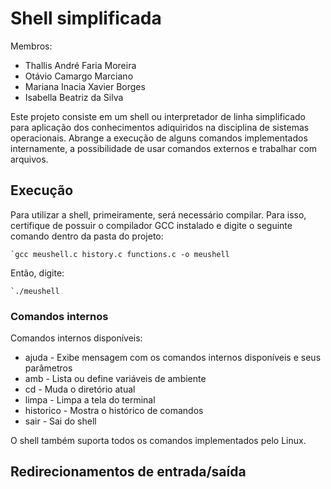 # Shell simplificada

Membros:
- Thallis André Faria Moreira
- Otávio Camargo Marciano
- Mariana Inacia Xavier Borges
- Isabella Beatriz da Silva

Este projeto consiste em um shell ou interpretador de linha simplificado para aplicação dos conhecimentos adiquiridos na disciplina de sistemas operacionais. Abrange a execução de alguns comandos implementados internamente, a possibilidade de usar comandos externos e trabalhar com arquivos.

## Execução

Para utilizar a shell, primeiramente, será necessário compilar. Para isso, certifique de possuir o compilador GCC instalado e digite o seguinte comando dentro da pasta do projeto:

    `gcc meushell.c history.c functions.c -o meushell

Então, digite:

    `./meushell

### Comandos internos

Comandos internos disponíveis:
- ajuda - Exibe mensagem com os comandos internos disponíveis e seus parâmetros
- amb - Lista ou define variáveis de ambiente
- cd <diretorio> - Muda o diretório atual
- limpa - Limpa a tela do terminal
- historico - Mostra o histórico de comandos
- sair - Sai do shell

O shell também suporta todos os comandos implementados pelo Linux.

## Redirecionamentos de entrada/saída



